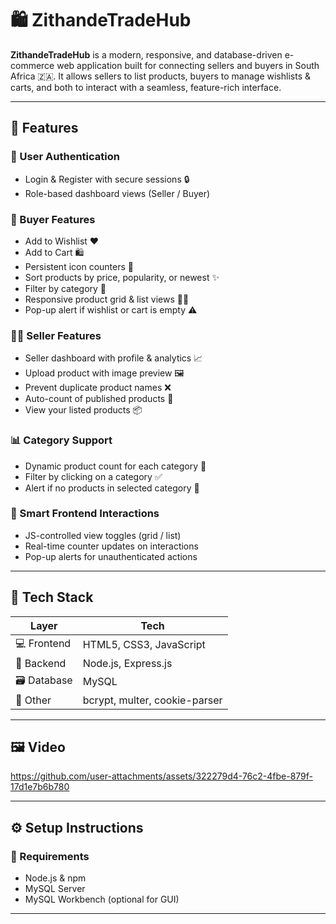 # 🛍️ ZithandeTradeHub

**ZithandeTradeHub** is a modern, responsive, and database-driven e-commerce web application built for connecting sellers and buyers in South Africa 🇿🇦. It allows sellers to list products, buyers to manage wishlists & carts, and both to interact with a seamless, feature-rich interface.

---

## 🚀 Features

### 👤 User Authentication
- Login & Register with secure sessions 🔒
- Role-based dashboard views (Seller / Buyer)

### 🛒 Buyer Features
- Add to Wishlist ❤️
- Add to Cart 🛍️
- Persistent icon counters 🔢
- Sort products by price, popularity, or newest ✨
- Filter by category 📂
- Responsive product grid & list views 🧱📄
- Pop-up alert if wishlist or cart is empty ⚠️

### 🧑‍💼 Seller Features
- Seller dashboard with profile & analytics 📈
- Upload product with image preview 🖼️
- Prevent duplicate product names ❌
- Auto-count of published products 🔢
- View your listed products 📦

### 📊 Category Support
- Dynamic product count for each category 🔁
- Filter by clicking on a category ✅
- Alert if no products in selected category 🚫

### 🧠 Smart Frontend Interactions
- JS-controlled view toggles (grid / list)
- Real-time counter updates on interactions
- Pop-up alerts for unauthenticated actions

---

## 🧱 Tech Stack

| Layer       | Tech                          |
|------------|-------------------------------|
| 💻 Frontend | HTML5, CSS3, JavaScript       |
| 🧠 Backend  | Node.js, Express.js           |
| 🗃️ Database | MySQL                         |
| 🧁 Other    | bcrypt, multer, cookie-parser |

---

## 🖼️ Video



https://github.com/user-attachments/assets/322279d4-76c2-4fbe-879f-17d1e7b6b780


---

## ⚙️ Setup Instructions

### 🔧 Requirements

- Node.js & npm
- MySQL Server
- MySQL Workbench (optional for GUI)

---

